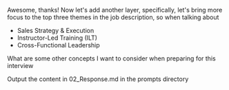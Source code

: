 
Awesome, thanks! Now let's add another layer, specifically, let's bring more focus to the top three themes in the job description, so when talking about 

- Sales Strategy & Execution
- Instructor-Led Training (ILT)
- Cross-Functional Leadership

What are some other concepts I want to consider when preparing for this interview

Output the content in 02_Response.md in the prompts directory
